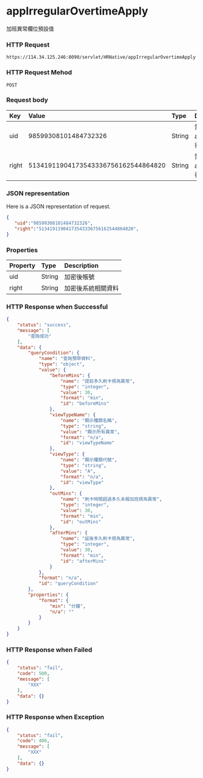 # appIrregularOvertimeApply
加班異常欄位預設值

### HTTP Request
```
https://114.34.125.246:8090/servlet/HRNative/appIrregularOvertimeApply
```

### HTTP Request Mehod
```
POST
```

### Request body
| Key | Value | Type | Description |
|:----------|:-------------|:-----|:------------|
| uid | 98599308101484732326 | String | 需透過appLogin取得
| right | 51341911904173543336756162544864820 | String | 需透過appLogin取得 |


### JSON representation
Here is a JSON representation of request.
```json
{
   "uid":"98599308101484732326",
   "right":"51341911904173543336756162544864820",
}
```

### Properties
| Property | Type | Description |
|:---------|:-----|:------------|
| uid   | String | 加密後帳號 |
| right | String | 加密後系統相關資料 |

### HTTP Response when Successful
```json
{
    "status": "success",
    "message": [
        "查詢成功"
    ],
    "data": {
        "queryCondition": {
            "name": "查詢預帶資料",
            "type": "object",
            "value": {
                "beforeMins": {
                    "name": "提前多久刷卡視為異常",
                    "type": "integer",
                    "value": 30,
                    "format": "min",
                    "id": "beforeMins"
                },
                "viewTypeName": {
                    "name": "顯示種類名稱",
                    "type": "string",
                    "value": "顯示所有異常",
                    "format": "n/a",
                    "id": "viewTypeName"
                },
                "viewType": {
                    "name": "顯示種類代號",
                    "type": "string",
                    "value": "A",
                    "format": "n/a",
                    "id": "viewType"
                },
                "outMins": {
                    "name": "刷卡時間超過多久未報加班視為異常",
                    "type": "integer",
                    "value": 30,
                    "format": "min",
                    "id": "outMins"
                },
                "afterMins": {
                    "name": "延後多久刷卡視為異常",
                    "type": "integer",
                    "value": 30,
                    "format": "min",
                    "id": "afterMins"
                }
            },
            "format": "n/a",
            "id": "queryCondition"
        },
        "properties": {
            "format": {
                "min": "分鐘",
                "n/a": ""
            }
        }
    }
}
```

### HTTP Response when Failed
```json
{
    "status": "fail",
    "code": 500,
    "message": [
        "XXX"
    ],
    "data": {}
}
```

### HTTP Response when Exception
```json
{
    "status": "fail",
    "code": 406,
    "message": [
        "XXX"
    ],
    "data": {}
}
```
